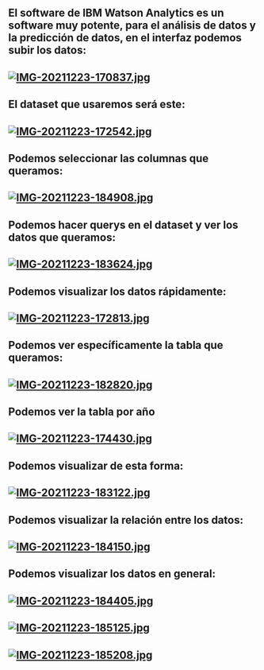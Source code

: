 ## El software de IBM Watson Analytics es un software muy potente, para el análisis de datos y la predicción de datos, en el interfaz podemos subir los datos:
## [![IMG-20211223-170837.jpg](https://i.postimg.cc/qvgw6kWs/IMG-20211223-170837.jpg)](https://postimg.cc/68JnDNWq)

## El dataset que usaremos será este:
## [![IMG-20211223-172542.jpg](https://i.postimg.cc/sfHq6D7L/IMG-20211223-172542.jpg)](https://postimg.cc/vD90DyP7)

## Podemos seleccionar las columnas que queramos:
## [![IMG-20211223-184908.jpg](https://i.postimg.cc/J4MQNzN9/IMG-20211223-184908.jpg)](https://postimg.cc/rzZWccYJ)

## Podemos hacer querys en el dataset y ver los datos que queramos:
## [![IMG-20211223-183624.jpg](https://i.postimg.cc/Pq29gmPm/IMG-20211223-183624.jpg)](https://postimg.cc/xkN6HNGC)

## Podemos visualizar los datos rápidamente:
## [![IMG-20211223-172813.jpg](https://i.postimg.cc/fyCyxSJB/IMG-20211223-172813.jpg)](https://postimg.cc/n9snxzKD)

## Podemos ver específicamente la tabla que queramos:
## [![IMG-20211223-182820.jpg](https://i.postimg.cc/287mSLtK/IMG-20211223-182820.jpg)](https://postimg.cc/D80RC0nr)

## Podemos ver la tabla por año
## [![IMG-20211223-174430.jpg](https://i.postimg.cc/fTnz2Kxp/IMG-20211223-174430.jpg)](https://postimg.cc/F1pX10CV)

## Podemos visualizar de esta forma: 
## [![IMG-20211223-183122.jpg](https://i.postimg.cc/g0ZGdtbv/IMG-20211223-183122.jpg)](https://postimg.cc/JyMf5qnn)

## Podemos visualizar la relación entre los datos:
## [![IMG-20211223-184150.jpg](https://i.postimg.cc/sXprtBCy/IMG-20211223-184150.jpg)](https://postimg.cc/Ppr9D5qF)

## Podemos visualizar los datos en general:
## [![IMG-20211223-184405.jpg](https://i.postimg.cc/G2b0wC0V/IMG-20211223-184405.jpg)](https://postimg.cc/2q99hgS7)
## [![IMG-20211223-185125.jpg](https://i.postimg.cc/1zZ2wQzX/IMG-20211223-185125.jpg)](https://postimg.cc/SnDgbHCb)
## [![IMG-20211223-185208.jpg](https://i.postimg.cc/Fzp248Fs/IMG-20211223-185208.jpg)](https://postimg.cc/N2yN8NrW)
